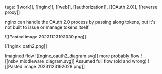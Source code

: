 tags: [[work]], [[nginx]], [[web]], [[authorization]], [[OAuth 2.0]], [[reverse proxy]]

nginx can handle the OAuth 2.0 process by passing along tokens, but it's not built to issue or manage tokens itself.

![[Pasted image 20231123193939.png]]



![[nginx_oath2.png]]

Imagined flow
![[nginx_oauth2_diagram.svg]]
more probably flow
![[nsbv_middleware_diagram.svg]]
Assumed full flow (old and wrong)
![[Pasted image 20231123192028.png]]